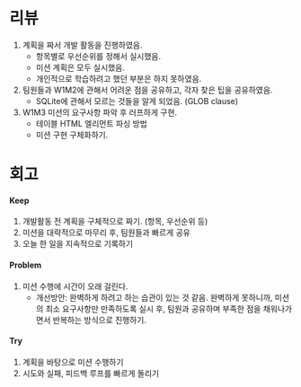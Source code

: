 # 리뷰
1. 계획을 짜서 개발 활동을 진행하였음.
    - 항목별로 우선순위를 정해서 실시했음.
    - 미션 계획은 모두 실시했음.
    - 개인적으로 학습하려고 했던 부분은 하지 못하였음.
2. 팀원들과 W1M2에 관해서 어려운 점을 공유하고, 각자 찾은 팁을 공유하였음.
    - SQLite에 관해서 모르는 것들을 알게 되었음. (GLOB clause)
3. W1M3 미션의 요구사항 파악 후 러프하게 구현.
    - 테이블 HTML 엘리먼트 파싱 방법
    - 미션 구현 구체화하기.

# 회고
#### Keep
1. 개발활동 전 계획을 구체적으로 짜기. (항목, 우선순위 등)
2. 미션을 대략적으로 마무리 후, 팀원들과 빠르게 공유
3. 오늘 한 일을 지속적으로 기록하기

#### Problem
1. 미션 수행에 시간이 오래 걸린다.
    - 개선방안: 완벽하게 하려고 하는 습관이 있는 것 같음. 완벽하게 못하니까, 미션의 최소 요구사항만 만족하도록 실시 후, 팀원과 공유하며 부족한 점을 채워나가면서 반복하는 방식으로 진행하기. 

#### Try
1. 계획을 바탕으로 미션 수행하기
2. 시도와 실패, 피드백 루프를 빠르게 돌리기